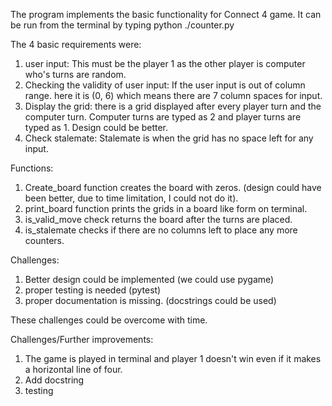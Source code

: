 The program implements the basic functionality for Connect 4 game. It can be run from the terminal
by typing python ./counter.py 

The 4 basic requirements were: 
1. user input: This must be the player 1 as the other player is computer who's turns are random.
2. Checking the validity of user input: If the user input is out of column range. here it is (0, 6) which means there are 7 column spaces for input. 
3. Display the grid: there is a grid displayed after every player turn and the computer turn. Computer turns are typed as 2 and player turns are typed as 1. Design could be better.
4. Check stalemate: Stalemate is when the grid has no space left for any input. 

Functions:
1. Create_board function creates the board with zeros. (design could have been better, due to time limitation, I could not do it).
2. print_board function prints the grids in a board like form on terminal.
3. is_valid_move check returns the board after the turns are placed. 
4. is_stalemate checks if there are no columns left to place any more counters.

Challenges: 
1. Better design could be implemented (we could use pygame)
2. proper testing is needed (pytest)
3. proper documentation is missing. (docstrings could be used)

These challenges could be overcome with time.

Challenges/Further improvements: 

1. The game is played in terminal and player 1 doesn't win even if it makes a horizontal line of four. 
2. Add docstring
3. testing

